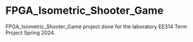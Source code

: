 # FPGA_Isometric_Shooter_Game
FPGA_Isometric_Shooter_Game project done for the laboratory EE314 Term Project Spring 2024.
